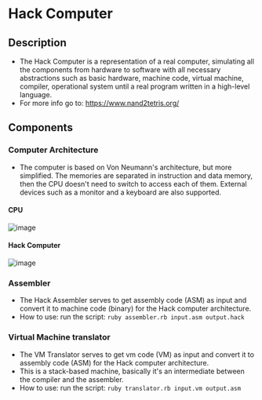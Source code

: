 # Hack Computer

## Description
- The Hack Computer is a representation of a real computer, simulating all the components from hardware to software with all necessary abstractions such as basic hardware, machine code, virtual machine, compiler, operational system until a real program written in a high-level language.
- For more info go to: https://www.nand2tetris.org/

## Components

### Computer Architecture
- The computer is based on Von Neumann's architecture, but more simplified. The memories are separated in instruction and data memory, then the CPU doesn't need to switch to access each of them. External devices such as a monitor and a keyboard are also supported.

#### CPU
![image](https://user-images.githubusercontent.com/26252636/128648802-7a09b9e5-ef8a-4234-958f-06616d7faaf1.png)

#### Hack Computer
![image](https://user-images.githubusercontent.com/26252636/128648905-b4130309-8497-4905-9c75-40b0bddd8ee8.png)


### Assembler
- The Hack Assembler serves to get assembly code (ASM) as input and convert it to machine code (binary) for the Hack computer architecture.
- How to use: run the script: `ruby assembler.rb input.asm output.hack`

### Virtual Machine translator
- The VM Translator serves to get vm code (VM) as input and convert it to assembly code (ASM) for the Hack computer architecture.
- This is a stack-based machine, basically it's an intermediate between the compiler and the assembler.
- How to use: run the script: `ruby translator.rb input.vm output.asm`
